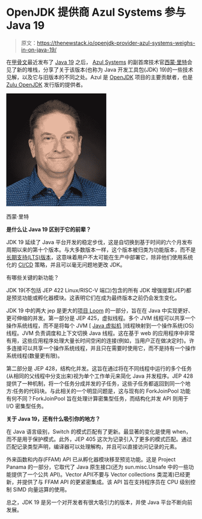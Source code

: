 # OpenJDK 提供商 Azul Systems 参与 Java 19

> 原文：<https://thenewstack.io/openjdk-provider-azul-systems-weighs-in-on-java-19/>

在[甲骨文](https://developer.oracle.com/?utm_content=inline-mention)最近发布了 [Java 19](https://jdk.java.net/19/) 之后， [Azul Systems](https://www.azul.com/) 的副首席技术官[西蒙·里特](https://www.linkedin.com/in/siritter/?originalSubdomain=uk)会见了新的堆栈，分享了关于该版本(也称为 Java 开发工具包(JDK) 19)的一些技术见解，以及它与旧版本的不同之处。Azul 是 [OpenJDK](https://thenewstack.io/pivotal-throws-its-weight-behind-openjdk-with-spring-runtime/) 项目的主要贡献者，也是 [Zulu OpenJDK](https://www.azul.com/downloads/?package=jdk) 发行版的提供者。

![](img/ba5c16b05f1e24ea20b87d465f9faba3.png)

西蒙·里特

**是什么让 Java 19 区别于它的前辈？**

JDK 19 延续了 Java 平台开发的稳定步伐，这是自切换到基于时间的六个月发布周期以来的第十个版本。与大多数版本一样，这个版本被归类为功能版本，而不是[长期支持(LTS)版本](https://thenewstack.io/java-after-java-17-lts-loyalty-containers-and-open-source/)，这意味着用户不太可能在生产中部署它，除非他们使用系统化的 [CI/CD](https://thenewstack.io/ci-cd-devops-and-containers-a-winning-trio/) 策略，并且可以毫无问题地更改 JDK。

有哪些关键的新功能？

JDK 19(不包括 JEP 422 Linux/RISC-V 端口)包含的所有 JDK 增强提案(JEP)都是预览功能或孵化器模块。这表明它们在成为最终版本之前仍会发生变化。

JDK 19 中的两大 jep 是更大的[项目 Loom](https://blogs.oracle.com/javamagazine/post/going-inside-javas-project-loom-and-virtual-threads) 的一部分，旨在在 Java 中实现更好、更可伸缩的并发。第一部分是 JEP 425，虚拟线程。多个 JVM 线程可以共享一个操作系统线程，而不是将每个 JVM [ [Java 虚拟机](https://thenewstack.io/this-week-in-programming-microsoft-jumps-back-into-java-with-openjdk-build-preview/) ]线程映射到一个操作系统(OS)线程。JVM 负责调度和上下文切换 Java 线程。这在基于 web 的应用程序中非常有用，这些应用程序处理大量长时间空闲的连接(例如，当用户正在做决定时)。许多连接可以共享一个操作系统线程，并且只在需要时使用它，而不是持有一个操作系统线程(数量更有限)。

第二部分是 JEP 428，结构化并发。这旨在通过将在不同线程中运行的多个任务(从相同的父线程中分支出来)视为单个工作单元来简化 Java 并发程序。JEP 428 提供了一种机制，将一个任务分成并发的子任务，这些子任务都返回到同一个地方:任务的代码块。与此相关的一个明显问题是，这与现有的 ForkJoinPool 功能有何不同？ForkJoinPool 旨在处理计算密集型任务，而结构化并发 API 则用于 I/O 密集型任务。

**关于 Java 19，还有什么吸引你的地方？**

在 Java 语言级别，Switch 的模式匹配有了更新。最显著的变化是使用 when，而不是用于保护模式。此外，JEP 405 这次为记录引入了更多的模式匹配。通过匹配记录类型声明，编译器可以处理解构，并且可以直接访问记录的元素。

外来函数和内存(FFAM) API 已从孵化器模块移至预览功能。这是 Project Panama 的一部分，它取代了 Java 原生接口(还为 sun.misc.Unsafe 中的一些功能提供了一个公共 API)。Vector API(不要与 Vector collections 类混淆)已经更新，并提供了与 FFAM API 的更紧密集成。该 API 旨在支持程序员在 CPU 级别控制 SIMD 向量运算的使用。

总之，JDK 19 是另一个对开发者有很大吸引力的版本，并使 Java 平台不断向前发展。

<svg xmlns:xlink="http://www.w3.org/1999/xlink" viewBox="0 0 68 31" version="1.1"><title>Group</title> <desc>Created with Sketch.</desc></svg>
